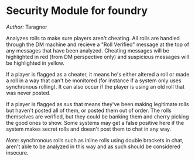 # Security Module for foundry
*Author:* Taragnor

Analyzes rolls to make sure players aren't cheating. All rolls are handled through the DM machine and recieve a "Roll Verified" message at the top of any messages that have been analyzed. Cheating messages will be highlighted in red (from DM perspective only) and suspicious messages will be highlighted in yellow. 

If a player is flagged as a cheater, it means he's either altered a roll or made a roll in a way that can't be monitored (for instance if a system only uses synchronous rolling). It can also occur if the player is using an old roll that was never posted. 

If a player is flagged as sus that means they've been making legitimate rolls but haven't posted all of them, or posted them out of order. 
The rolls themselves are verified, but they could be banking them and cherry picking the good ones to show. Some systems may get a false positive here if the system makes secret rolls and doesn't post them to chat in any way. 

*Note:* synchronous rolls such as inline rolls using double brackets in chat, aren't able to be analyzed in this way and as such should be considered insecure. 
